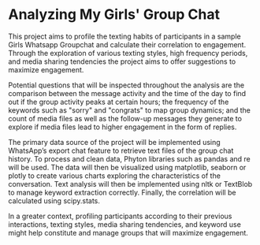# Analyzing My Girls' Group Chat
  This project aims to profile the texting habits of participants in a sample Girls Whatsapp Groupchat and calculate their correlation to engagement. Through the exploration of various texting styles, high frequency periods, and media sharing tendencies the project aims to offer suggestions to maximize engagement.
  
  Potential questions that will be inspected throughout the analysis are the comparison between the message activity and the time of the day to find out if the group activity peaks at certain hours; the frequency of the keywords such as "sorry" and "congrats" to map group dynamics; and the count of media files as well as the follow-up messages they generate to explore if media files lead to higher engagement in the form of replies.

  The primary data source of the project will be implemented using WhatsApp’s export chat feature to retrieve text files of the group chat history. To process and clean data, Phyton libraries such as pandas and re will be used. The data will then be visualized using matplotlib, seaborn or plotly to create various charts exploring the characteristics of the conversation. Text analysis will then be implemented using nltk or TextBlob to manage keyword extraction correctly. Finally, the correlation will be calculated using scipy.stats.

In a greater context, profiling participants according to their previous interactions, texting styles, media sharing tendencies, and keyword use might help constitute and manage groups that will maximize engagement. 
